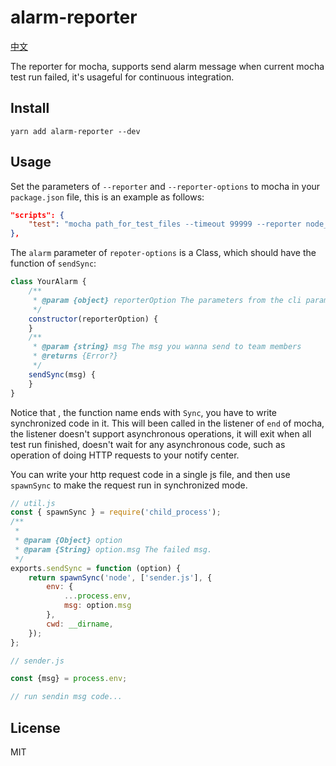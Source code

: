 # alarm-reporter

[中文](readme-cn.md)

The reporter for mocha, supports send alarm message when current mocha test run failed, it's usageful for continuous integration.

## Install
```shell
yarn add alarm-reporter --dev
```

## Usage

Set the parameters of `--reporter` and `--reporter-options` to mocha in your `package.json` file, this is an example as follows:

```json
"scripts": {
    "test": "mocha path_for_test_files --timeout 99999 --reporter node_modules/alarm-reporter --reporter-options 'name=project-name,alarm=the_package_name_of_your_alarm_class'"
},
```

The `alarm` parameter of `repoter-options` is a Class, which should have the function of `sendSync`:

```javascript
class YourAlarm {
    /**
     * @param {object} reporterOption The parameters from the cli parameter --reporter-options
     */
    constructor(reporterOption) {
    }
    /**
     * @param {string} msg The msg you wanna send to team members
     * @returns {Error?}
     */
    sendSync(msg) {
    }
}
```

Notice that , the function name ends with `Sync`, you have to write synchronized code in it. This will been called in the listener of `end` of mocha, the listener doesn't support asynchronous operations, it will exit when all test run finished, doesn't wait for any asynchronous code, such as operation of doing HTTP requests to your notify center.

You can write your http request code in a single js file, and then use  `spawnSync` to make the request run in synchronized mode.

```javascript
// util.js
const { spawnSync } = require('child_process');
/**
 * 
 * @param {Object} option
 * @param {String} option.msg The failed msg.
 */
exports.sendSync = function (option) {
    return spawnSync('node', ['sender.js'], {
        env: {
            ...process.env,
            msg: option.msg
        },
        cwd: __dirname,
    });
};

```

```javascript
// sender.js

const {msg} = process.env;

// run sendin msg code...
```

## License

MIT

